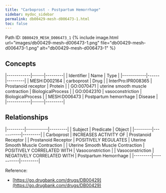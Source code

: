 ```yaml
---
title: "Carboprost - Postpartum Hemorrhage"
sidebar: mydoc_sidebar
permalink: db00429-mesh-d006473-1.html
toc: false 
---
```



Path ID: `DB00429_MESH_D006473_1`
{% include image.html url="images/db00429-mesh-d006473-1.png" file="db00429-mesh-d006473-1.png" alt="db00429-mesh-d006473-1" %}

## Concepts

|------------|------|---------|
| Identifier | Name | Type    |
|------------|------|---------|
| MESH:D002164 | carboprost | Drug |
| InterPro:IPR008365 | Prostanoid receptor | Protein |
| GO:0070471 | uterine smooth muscle contraction | BiologicalProcess |
| GO:0042310 | vasoconstriction | BiologicalProcess |
| MESH:D006473 | Postpartum hemorrhage | Disease |
|------------|------|---------|

## Relationships

|---------|-----------|---------|
| Subject | Predicate | Object  |
|---------|-----------|---------|
| Carboprost | INCREASES ACTIVITY OF | Prostanoid Receptor |
| Prostanoid Receptor | POSITIVELY REGULATES | Uterine Smooth Muscle Contraction |
| Uterine Smooth Muscle Contraction | POSITIVELY CORRELATED WITH | Vasoconstriction |
| Vasoconstriction | NEGATIVELY CORRELATED WITH | Postpartum Hemorrhage |
|---------|-----------|---------|

Reference: 
  - [https://go.drugbank.com/drugs/DB00429](https://go.drugbank.com/drugs/DB00429)
